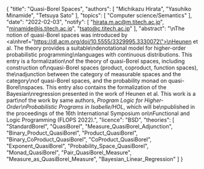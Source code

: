 {
    "title": "Quasi-Borel Spaces",
    "authors": [
        "Michikazu Hirata",
        "Yasuhiko Minamide",
        "Tetsuya Sato"
    ],
    "topics": [
        "Computer science/Semantics"
    ],
    "date": "2022-02-03",
    "notify": [
        "hirata.m.ac@m.titech.ac.jp",
        "minamide@is.titech.ac.jp",
        "tsato@c.titech.ac.jp"
    ],
    "abstract": "\nThe notion of quasi-Borel spaces was introduced by <a\nhref=\"https://dl.acm.org/doi/10.5555/3329995.3330072\">\nHeunen et al</a>. The theory provides a suitable\ndenotational model for higher-order probabilistic programming\nlanguages with continuous distributions. This entry is a formalization\nof the theory of quasi-Borel spaces, including construction of\nquasi-Borel spaces (product, coproduct, function spaces), the\nadjunction between the category of measurable spaces and the category\nof quasi-Borel spaces, and the probability monad on quasi-Borel\nspaces. This entry also contains the formalization of the Bayesian\nregression presented in the work of Heunen et al. This work is a part\nof the work by same authors, <i>Program Logic for Higher-Order\nProbabilistic Programs in Isabelle/HOL</i>, which will be\npublished in the proceedings of the 16th International Symposium on\nFunctional and Logic Programming (FLOPS 2022).",
    "licence": "BSD",
    "theories": [
        "StandardBorel",
        "QuasiBorel",
        "Measure_QuasiBorel_Adjunction",
        "Binary_Product_QuasiBorel",
        "Product_QuasiBorel",
        "Binary_CoProduct_QuasiBorel",
        "CoProduct_QuasiBorel",
        "Exponent_QuasiBorel",
        "Probability_Space_QuasiBorel",
        "Monad_QuasiBorel",
        "Pair_QuasiBorel_Measure",
        "Measure_as_QuasiBorel_Measure",
        "Bayesian_Linear_Regression"
    ]
}
